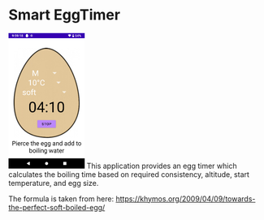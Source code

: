 # Smart EggTimer

<img src="fastlane/metadata/android/en-US/images/phoneScreenshots/EggTimer.png" width="150"/> 
This application provides an egg timer which calculates the boiling time based on required consistency, altitude, start temperature, and egg size.

The formula is taken from here: https://khymos.org/2009/04/09/towards-the-perfect-soft-boiled-egg/